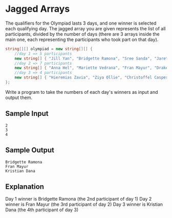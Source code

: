 # Jagged Arrays

The qualifiers for the Olympiad lasts 3 days, and one winner is selected each qualifying day.
The jagged array you are given represents the list of all participants, divided by the number
of days (there are 3 arrays inside the main one, each representing the participants who took
part on that day).

```csharp
string[][] olympiad = new string[][] {
    //day 1 => 5 participants
    new string[] { "Jill Yan", "Bridgette Ramona", "Sree Sanda", "Jareth Charlene", "Carl Soner" },
    //day 2 => 7 participants
    new string[] { "Anna Hel", "Mariette Vedrana", "Fran Mayur", "Drake Hilmar", "Nikolay Brooks", "Eliana Vlatko", "Villem Mario" },
    //day 3 => 4 participants
    new string[] { "Hieremias Zavia", "Ziya Ollie", "Christoffel Casper", "Kristian Dana",}
};
```

Write a program to take the numbers of each day's winners as input and output them.

## Sample Input

```
2
3
4
```

## Sample Output

```
Bridgette Ramona
Fran Mayur
Kristian Dana
```

## Explanation

Day 1 winner is Bridgette Ramona (the 2nd participant of day 1)
Day 2 winner is Fran Mayur (the 3rd participant of day 2)
Day 3 winner is Kristian Dana (the 4th participant of day 3)
